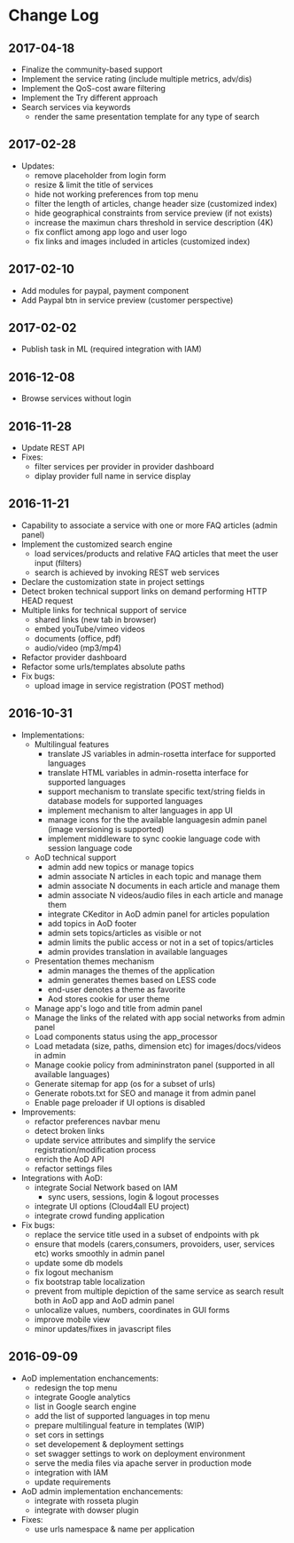 # Change Log

## 2017-04-18
- Finalize the community-based support
- Implement the service rating (include multiple metrics, adv/dis)
- Implement the QoS-cost aware filtering
- Implement the Try different approach
- Search services via keywords  
    + render the same presentation template for any type of search


## 2017-02-28
- Updates:
    + remove placeholder from login form
    + resize & limit the title of services    
    + hide not working preferences from top menu
    + filter the length of articles, change header size (customized index)
    + hide geographical constraints from service preview (if not exists)
    + increase the maximun chars threshold in service description (4K)
    + fix conflict among app logo and user logo
    + fix links and images included in articles (customized index)

## 2017-02-10
- Add modules for paypal, payment component
- Add Paypal btn in service preview (customer perspective)


## 2017-02-02
- Publish task in ML (required integration with IAM)

## 2016-12-08
- Browse services without login


## 2016-11-28
- Update REST API
- Fixes:
    + filter services per provider in provider dashboard
    + diplay provider full name in service display


## 2016-11-21
- Capability to associate a service with one or more FAQ articles (admin panel)
- Implement the customized search engine
    + load services/products and relative FAQ articles that meet the user input (filters)
    + search is achieved by invoking REST web services
- Declare the customization state in project settings
- Detect broken technical support links on demand performing HTTP HEAD request
- Multiple links for technical support of service
    + shared links (new tab in browser)
    + embed youTube/vimeo videos
    + documents (office, pdf)
    + audio/video (mp3/mp4)
- Refactor provider dashboard
- Refactor some urls/templates absolute paths 
- Fix bugs:
    + upload image in service registration (POST method)


## 2016-10-31
- Implementations:
    + Multilingual features
        * translate JS variables in admin-rosetta interface for supported languages
        * translate HTML variables in admin-rosetta interface for supported languages
        * support mechanism to translate specific text/string fields in database models for supported languages
        * implement mechanism to alter languages in app UI
        * manage icons for the the available languagesin admin panel (image versioning is supported)
        * implement middleware to sync cookie language code with session language code
    + AoD technical support
        * admin add new topics or manage topics
        * admin associate N articles in each topic and manage them
        * admin associate N documents in each article and manage them
        * admin associate N videos/audio files in each article and manage them
        * integrate CKeditor in AoD admin panel for articles population
        * add topics in AoD footer
        * admin sets topics/articles as visible or not
        * admin limits the public access or not in a set of topics/articles
        * admin provides translation in available languages
    + Presentation themes mechanism 
        * admin manages the themes of the application
        * admin generates themes based on LESS code
        * end-user denotes a theme as favorite
        * Aod stores cookie for user theme
    + Manage app's logo and title from admin panel
    + Manage the links of the related with app social networks from admin panel
    + Load components status using the app_processor
    + Load metadata (size, paths, dimension etc) for images/docs/videos in admin 
    + Manage cookie policy from admininstraton panel (supported in all available languages)
    + Generate sitemap for app (os for a subset of urls)
    + Generate robots.txt for SEO and manage it from admin panel
    + Enable page preloader if UI options is disabled
- Improvements:
    + refactor preferences navbar menu
    + detect broken links
    + update service attributes and simplify the service registration/modification process
    + enrich the AoD API
    + refactor settings files
- Integrations with AoD:
    + integrate Social Network based on IAM
        * sync users, sessions, login & logout processes
    + integrate UI options (Cloud4all EU project)
    + integrate crowd funding application 
- Fix bugs:
    + replace the service title used in a subset of endpoints with pk
    + ensure that models (carers,consumers, provoiders, user, services etc) works smoothly in admin panel
    + update some db models 
    + fix logout mechanism
    + fix bootstrap table localization
    + prevent from multiple depiction of the same service as search result both in AoD app and AoD admin panel
    + unlocalize values, numbers, coordinates in GUI forms
    + improve mobile view
    + minor updates/fixes in javascript files
    

## 2016-09-09
- AoD implementation enchancements:
    + redesign the top menu
    + integrate Google analytics 
    + list in Google search engine
    + add the list of supported languages in top menu 
    + prepare multilingual feature in templates (WIP)
    + set cors in settings
    + set developement & deployment settings
    + set swagger settings to work on deployment environment
    + serve the media files via apache server in production mode
    + integration with IAM
    + update requirements
- AoD admin implementation enchancements:
    +  integrate with rosseta plugin
    +  integrate with dowser plugin
- Fixes:
    + use urls namespace & name per application

